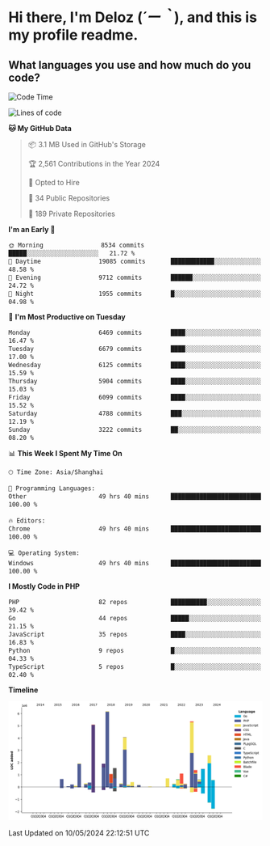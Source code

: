 # **Hi there, I'm Deloz (*´ー｀*), and this is my profile readme.**

## **What languages you use and how much do you code?**

<!--START_SECTION:waka-->
![Code Time](http://img.shields.io/badge/Code%20Time-3%2C952%20hrs%2039%20mins-blue)

![Lines of code](https://img.shields.io/badge/From%20Hello%20World%20I%27ve%20Written-39.3%20million%20lines%20of%20code-blue)

**🐱 My GitHub Data** 

> 📦 3.1 MB Used in GitHub's Storage 
 > 
> 🏆 2,561 Contributions in the Year 2024
 > 
> 💼 Opted to Hire
 > 
> 📜 34 Public Repositories 
 > 
> 🔑 189 Private Repositories 
 > 
**I'm an Early 🐤** 

```text
🌞 Morning                8534 commits        █████░░░░░░░░░░░░░░░░░░░░   21.72 % 
🌆 Daytime                19085 commits       ████████████░░░░░░░░░░░░░   48.58 % 
🌃 Evening                9712 commits        ██████░░░░░░░░░░░░░░░░░░░   24.72 % 
🌙 Night                  1955 commits        █░░░░░░░░░░░░░░░░░░░░░░░░   04.98 % 
```
📅 **I'm Most Productive on Tuesday** 

```text
Monday                   6469 commits        ████░░░░░░░░░░░░░░░░░░░░░   16.47 % 
Tuesday                  6679 commits        ████░░░░░░░░░░░░░░░░░░░░░   17.00 % 
Wednesday                6125 commits        ████░░░░░░░░░░░░░░░░░░░░░   15.59 % 
Thursday                 5904 commits        ████░░░░░░░░░░░░░░░░░░░░░   15.03 % 
Friday                   6099 commits        ████░░░░░░░░░░░░░░░░░░░░░   15.52 % 
Saturday                 4788 commits        ███░░░░░░░░░░░░░░░░░░░░░░   12.19 % 
Sunday                   3222 commits        ██░░░░░░░░░░░░░░░░░░░░░░░   08.20 % 
```


📊 **This Week I Spent My Time On** 

```text
🕑︎ Time Zone: Asia/Shanghai

💬 Programming Languages: 
Other                    49 hrs 40 mins      █████████████████████████   100.00 % 

🔥 Editors: 
Chrome                   49 hrs 40 mins      █████████████████████████   100.00 % 

💻 Operating System: 
Windows                  49 hrs 40 mins      █████████████████████████   100.00 % 
```

**I Mostly Code in PHP** 

```text
PHP                      82 repos            ██████████░░░░░░░░░░░░░░░   39.42 % 
Go                       44 repos            █████░░░░░░░░░░░░░░░░░░░░   21.15 % 
JavaScript               35 repos            ████░░░░░░░░░░░░░░░░░░░░░   16.83 % 
Python                   9 repos             █░░░░░░░░░░░░░░░░░░░░░░░░   04.33 % 
TypeScript               5 repos             █░░░░░░░░░░░░░░░░░░░░░░░░   02.40 % 
```



**Timeline**

![Lines of Code chart](https://raw.githubusercontent.com/deloz/deloz/main/assets/bar_graph.png)


 Last Updated on 10/05/2024 22:12:51 UTC
<!--END_SECTION:waka-->
